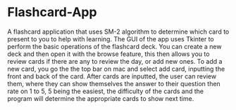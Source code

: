 # Flashcard-App
A flashcard application that uses SM-2 algorithm to determine which card to present to you to help with learning.
The GUI of the app uses Tkinter to perform the basic operations of the flashcard deck. You can create a new deck 
and then open it with the browse feature, this then allows you to review cards if there are any to review the day, or add new ones.
To add a new card, you go the the top bar on mac and select add card, inputting the front and back of the card. After cards are inputted, the user can review them, where they can show themselves the answer to their question then rate on 1 to 5, 5 being the easiest, the difficulty of the cards and the program will determine the appropriate cards to show next time. 
